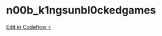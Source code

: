 # n00b_k1ngsunbl0ckedgames

[Edit in Codeflow ⚡️](https://stackblitz.com/~/github.com/bcrhbrhcdb/n00b_k1ngsunbl0ckedgames)